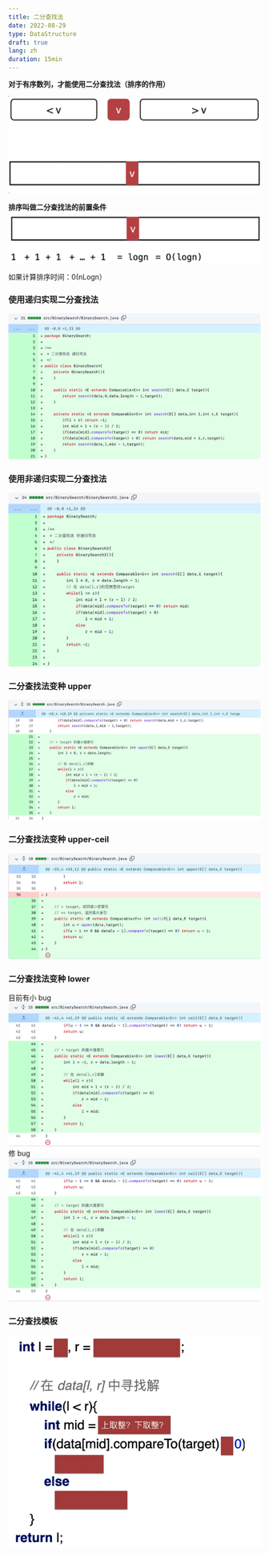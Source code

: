 ```yaml
---
title: 二分查找法
date: 2022-08-29
type: DataStructure
draft: true
lang: zh
duration: 15min
---
```


**对于有序数列，才能使用二分查找法（排序的作用）**

![二分查找法](/public/images/data-structure/7-1.png)

**排序叫做二分查找法的前置条件**
![二分查找法](/public/images/data-structure/7-2.png)

如果计算排序时间：0(nLogn）

### 使用递归实现二分查找法

![使用递归实现二分查找法](/public/images/data-structure/7-3.png)

### 使用非递归实现二分查找法

![使用非递归实现二分查找法](/public/images/data-structure/7-4.png)

### 二分查找法变种 upper

![二分查找法变种](/public/images/data-structure/7-5.png)

### 二分查找法变种 upper-ceil

![二分查找法变种](/public/images/data-structure/7-6.png)

### 二分查找法变种 lower

目前有小 bug
![二分查找法变种](/public/images/data-structure/7-7.png)
修 bug
![二分查找法变种](/public/images/data-structure/7-7.png)

### 二分查找模板

![二分查找法变种](/public/images/data-structure/7-9.png)
